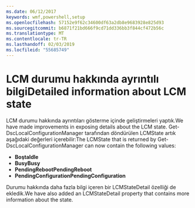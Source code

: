 ```yaml
---
ms.date: 06/12/2017
keywords: wmf,powershell,setup
ms.openlocfilehash: 57152e9f62c34600df63a2db8e9683928e825d93
ms.sourcegitcommit: b6871f21bd666f9cd71dd336bb3f844cf472b56c
ms.translationtype: MT
ms.contentlocale: tr-TR
ms.lasthandoff: 02/03/2019
ms.locfileid: "55685749"
---
```

# <a name="detailed-information-about-lcm-state"></a><span data-ttu-id="c2fa6-102">LCM durumu hakkında ayrıntılı bilgi</span><span class="sxs-lookup"><span data-stu-id="c2fa6-102">Detailed information about LCM state</span></span>

<span data-ttu-id="c2fa6-103">LCM durumu hakkında ayrıntıları gösterme içinde geliştirmeleri yaptık.</span><span class="sxs-lookup"><span data-stu-id="c2fa6-103">We have made improvements in exposing details about the LCM state.</span></span> <span data-ttu-id="c2fa6-104">Get-DscLocalConfigurationManager tarafından döndürülen LCMState artık aşağıdaki değerleri içerebilir:</span><span class="sxs-lookup"><span data-stu-id="c2fa6-104">The LCMState that is returned by Get-DscLocalConfigurationManager can now contain the following values:</span></span>

* <span data-ttu-id="c2fa6-105">**Boşta**</span><span class="sxs-lookup"><span data-stu-id="c2fa6-105">**Idle**</span></span>
* <span data-ttu-id="c2fa6-106">**Busy**</span><span class="sxs-lookup"><span data-stu-id="c2fa6-106">**Busy**</span></span>
* <span data-ttu-id="c2fa6-107">**PendingReboot**</span><span class="sxs-lookup"><span data-stu-id="c2fa6-107">**PendingReboot**</span></span>
* <span data-ttu-id="c2fa6-108">**PendingConfiguration**</span><span class="sxs-lookup"><span data-stu-id="c2fa6-108">**PendingConfiguration**</span></span>

<span data-ttu-id="c2fa6-109">Durumu hakkında daha fazla bilgi içeren bir LCMStateDetail özelliği de ekledik.</span><span class="sxs-lookup"><span data-stu-id="c2fa6-109">We have also added an LCMStateDetail property that contains more information about the state.</span></span>
